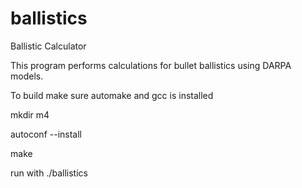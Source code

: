 ballistics
==========

Ballistic Calculator

This program performs calculations for bullet ballistics using DARPA models.

To build make sure automake and gcc is installed

mkdir m4

autoconf --install

make

run with ./ballistics
